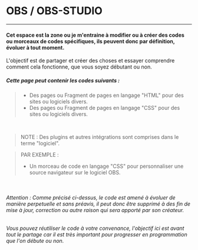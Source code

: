 # OBS / OBS-STUDIO

<hr/>

#### Cet espace est la zone ou je m'entraine à modifier ou à créer des codes ou morceaux de codes spécifiques, ils peuvent donc par définition, évoluer à tout moment.
L'objectif est de partager et créer des choses et essayer comprendre comment cela fonctionne, que vous soyez débutant ou non.

##### Cette page peut contenir les codes suivants :

> - Des pages ou Fragment de pages en langage "HTML" pour des sites ou logiciels divers.
> - Des pages ou Fragment de pages en langage "CSS" pour des sites ou logiciels divers.

<br/>

> NOTE : Des plugins et autres intégrations sont comprises dans le terme "logiciel". 

> PAR EXEMPLE : 
> - Un morceau de code en langage "CSS" pour personnaliser une source navigateur sur le logiciel OBS.

<br/>

###### Attention : Comme précisé ci-dessus, le code est amené à évoluer de manière perpetuelle et sans préavis, il peut donc être supprimé à des fin de mise à jour, correction ou autre raison qui sera apporté par son créateur.



###### Vous pouvez réutiliser le code à votre convenance, l'objectif ici est avant tout le partage car il est très important pour progresser en programmation que l'on débute ou non.
